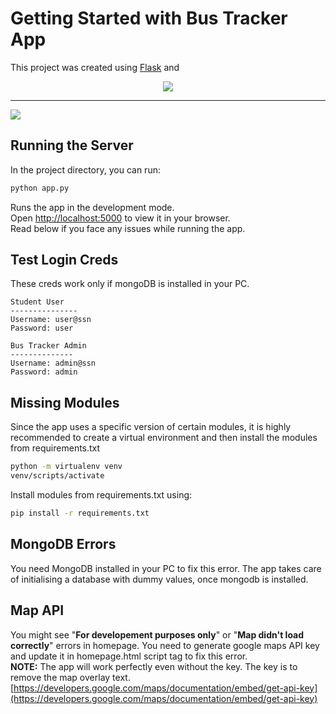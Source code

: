 # Getting Started with Bus Tracker App

This project was created using [Flask](https://flask.palletsprojects.com/en/2.2.x/) and
 <p align="center">
  
  <a href="#">
    <img src="https://skillicons.dev/icons?i=figma,html,css,js,flask,mongodb" />
  </a>
  
  <hr />
  
  <a href="#">
    <img src="https://user-images.githubusercontent.com/73932121/211652521-72316c86-7993-476b-9566-95b7eb497bcf.jpg" />
  </a>
  
</p>

## Running the Server

In the project directory, you can run:

```bash
python app.py
```

Runs the app in the development mode.\
Open <http://localhost:5000> to view it in your browser. \
Read below if you face any issues while running the app.

## Test Login Creds

These creds work only if mongoDB is installed in your PC.

```text
Student User
---------------
Username: user@ssn
Password: user
```

```text
Bus Tracker Admin
--------------
Username: admin@ssn
Password: admin
```

## Missing Modules

Since the app uses a specific version of certain modules, it is highly recommended to create a virtual environment and then install the modules from requirements.txt

```bash
python -m virtualenv venv
venv/scripts/activate
```

Install modules from requirements.txt using:

```bash
pip install -r requirements.txt
```

## MongoDB Errors

You need MongoDB installed in your PC to fix this error. The app takes care of initialising a database with dummy values, once mongodb is installed.

## Map API

You might see "**For developement purposes only**" or "**Map didn't load correctly**" errors in homepage. You need to generate google maps API key and update it in homepage.html script tag to fix this error.
\
**NOTE:** The app will work perfectly even without the key. The key is to remove the map overlay text.
\
[https://developers.google.com/maps/documentation/embed/get-api-key](https://developers.google.com/maps/documentation/embed/get-api-key)
